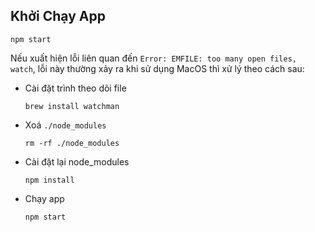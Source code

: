 ## Khởi Chạy App
```terminal
npm start
```

Nếu xuất hiện lỗi liên quan đến `Error: EMFILE: too many open files, watch`, lỗi này thường xảy ra khi sử dụng MacOS thì xử lý theo cách sau:

-  Cài đặt trình theo dõi file
    ```terminal
    brew install watchman
    ```
-  Xoá `./node_modules`
    ```terminal
    rm -rf ./node_modules
    ```

-  Cài đặt lại node_modules
    ```terminal
    npm install
    ```

-  Chạy app
    ```terminal
    npm start
    ```
